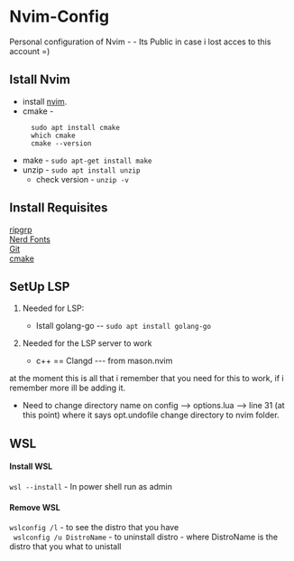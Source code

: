 # Nvim-Config
Personal configuration of Nvim - - Its Public in case i lost acces to this account  =)

## Istall Nvim
+ install [nvim](https://github.com/neovim/neovim/blob/master/INSTALL.md#install-from-source).
+ cmake -
  ```  
    sudo apt install cmake
    which cmake
    cmake --version
  ```
+ make  - `sudo apt-get install make`
+ unzip - `sudo apt install unzip`
  - check version - `unzip -v`

## Install Requisites
[ripgrp](https://github.com/BurntSushi/ripgrep?tab=readme-ov-file#installation)<br>
[Nerd Fonts](https://www.nerdfonts.com/font-downloads)<br>
[Git](https://git-scm.com/download/win)<br>
[cmake]()

## SetUp LSP
1. Needed for LSP: <br>
   - Istall golang-go -- `sudo apt install golang-go` <br>

2. Needed for the LSP server to work
   - c++  == Clangd  --- from mason.nvim

at the moment this is all that i remember that you need for this to work, if i remember more ill be adding it.


* Need to change directory name on config --> options.lua --> line 31 (at this point)  where it says opt.undofile change directory to nvim folder.

## WSL
#### Install WSL
`wsl --install` - In power shell run as admin <br>


#### Remove WSL
`wslconfig /l` - to see the distro that you have <br>`
wslconfig /u DistroName`  - to uninstall distro - where DistroName is the distro that you what to unistall <br>
